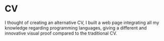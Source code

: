 # CV
I thought of creating an alternative CV, I built a web page integrating all my knowledge regarding programming languages, giving a different and innovative visual proof compared to the traditional CV.
